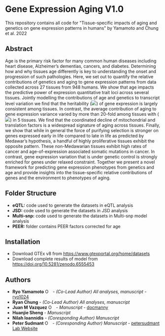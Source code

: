 # Gene Expression Aging V1.0
This repository contains all code for "Tissue-specific impacts of aging and genetics on gene expression patterns in humans" by Yamamoto and Chung et al. 2022

Abstract
--------


Age is the primary risk factor for many common human diseases including heart disease, Alzheimer’s dementias, cancers, and diabetes. Determining how and why tissues age differently is key to understanding the onset and progression of such pathologies. Here, we set out to quantify the relative contributions of genetics and aging to gene expression patterns from data collected across 27 tissues from 948 humans. We show that age impacts the predictive power of expression quantitative trait loci across several tissues. Jointly modelling the contributions of age and genetics to transcript level variation we find that the heritability (<img src="https://render.githubusercontent.com/render/math?math=h^2">) of gene expression is largely consistent among tissues. In contrast, the average contribution of aging to gene expression variance varied by more than 20-fold among tissues with (<img src="https://render.githubusercontent.com/render/math?math=R^2_{age} > h^2">) in 5 tissues. We find that the coordinated decline of mitochondrial and translation factors is a widespread signature of aging across tissues. Finally, we show that while in general the force of purifying selection is stronger on genes expressed early in life compared to late in life as predicted by Medawar’s hypothesis, a handful of highly proliferative tissues exhibit the opposite pattern. These non-Medawarian tissues exhibit high rates of cancer and age-of-expression associated somatic mutations in cancer. In contrast, gene expression variation that is under genetic control is strongly enriched for genes under relaxed constraint. Together we present a novel framework for predicting gene expression phenotypes from genetics and age and provide insights into the tissue-specific relative contributions of genes and the environment to phenotypes of aging.

Folder Structure
---------------
- **eQTL:** code used to generate the datasets in eQTL analysis
- **JSD:** code used to generate the datasets in JSD analysis
- **Multi-snp:** code used to generate the datasets in Multi-snp model analysis
- **PEER:** folder contains PEER factors corrected for age


Installation
---------------
- Download GTEx v8 from https://www.gtexportal.org/home/datasets
- Download complete results of model from https://doi.org/10.5281/zenodo.6555453

Authors
-------

* **Ryo Yamamoto** <a itemprop="sameAs" content="https://orcid.org/0000-0003-3134-145X" href="https://orcid.org/0000-0003-3134-145X" target="orcid.widget" rel="me noopener noreferrer" style="vertical-align:top;"><img src="https://orcid.org/sites/default/files/images/orcid_16x16.png" style="width:1em;margin-right:.5em;" alt="ORCID iD icon"></a> - *(Co-Lead Author) All analyses, manuscript* - [ryo1024](https://github.com/ryo1024)
* **Ryan Chung** - *(Co-Lead Author) All analyses, manuscript*
* **Juan M Vazquez** <a itemprop="sameAs" content="https://orcid.org/0000-0001-8341-2390" href="https://orcid.org/0000-0001-8341-2390" target="orcid.widget" rel="me noopener noreferrer" style="vertical-align:top;"><img src="https://orcid.org/sites/default/files/images/orcid_16x16.png" style="width:1em;margin-right:.5em;" alt="ORCID iD icon"></a> - *Manuscript* - [docmanny](https://vazquez.bio)
* **Huanjie Sheng** - *Manuscript*
* **Nilah Ioannidis** - *(Coresponding Author) Manuscript*
* **Peter Sudmant** <a itemprop="sameAs" content="https://orcid.org/0000-0002-9573-8248" href="https://orcid.org/0000-0002-9573-8248" target="orcid.widget" rel="me noopener noreferrer" style="vertical-align:top;"><img src="https://orcid.org/sites/default/files/images/orcid_16x16.png" style="width:1em;margin-right:.5em;" alt="ORCID iD icon"></a> - *(Coresponding Author) Manuscript* - [petersudmant](https://github.com/petersudmant) [Lab Website](https://www.sudmantlab.org)

